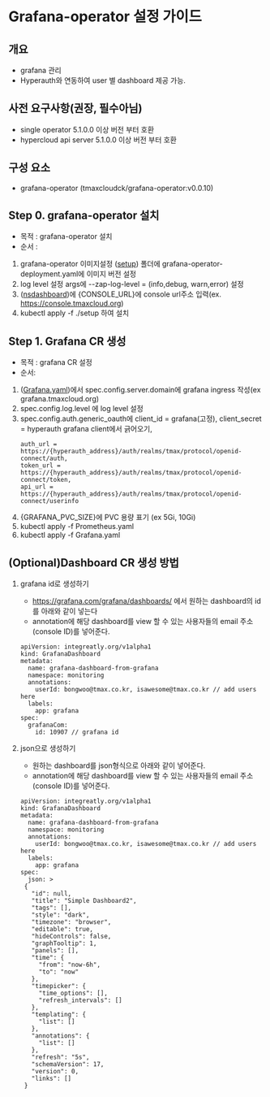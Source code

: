 
# Grafana-operator 설정 가이드

## 개요
* grafana 관리
* Hyperauth와 연동하여 user 별 dashboard 제공 가능.

## 사전 요구사항(권장, 필수아님)
* single operator 5.1.0.0 이상 버전 부터 호환
* hypercloud api server 5.1.0.0 이상 버전 부터 호환

## 구성 요소
* grafana-operator (tmaxcloudck/grafana-operator:v0.0.10)

## Step 0. grafana-operator 설치
* 목적 : grafana-operator 설치
* 순서 : 
1. grafana-operator 이미지설정
([setup](https://github.com/tmax-cloud/install-grafana-operator/tree/main/yaml/setup)) 폴더에 grafana-operator-deployment.yaml에 이미지 버전 설정
2. log level 설정
args에 --zap-log-level = (info,debug, warn,error) 설정
3. ([nsdashboard](https://github.com/tmax-cloud/install-grafana-operator/blob/main/yaml/setup/nsdashboard.yaml))에 {CONSOLE_URL}에 console url주소 입력(ex. https://console.tmaxcloud.org)
4. kubectl apply -f ./setup 하여 설치

## Step 1. Grafana CR 생성

* 목적 : grafana CR 설정
* 순서: 
1. ([Grafana.yaml](https://github.com/tmax-cloud/install-grafana-operator/blob/main/yaml/manifests/Grafana.yaml))에서 spec.config.server.domain에 grafana ingress 작성(ex grafana.tmaxcloud.org)
2. spec.config.log.level 에 log level 설정
3. spec.config.auth.generic_oauth에 client_id = grafana(고정), client_secret = hyperauth grafana client에서 긁어오기,
   ``` 
   auth_url = https://{hyperauth_address}/auth/realms/tmax/protocol/openid-connect/auth, 
   token_url = https://{hyperauth_address}/auth/realms/tmax/protocol/openid-connect/token, 
   api_url = https://{hyperauth_address}/auth/realms/tmax/protocol/openid-connect/userinfo
   ```
4. {GRAFANA_PVC_SIZE}에 PVC 용량 표기 (ex 5Gi, 10Gi)
5. kubectl apply -f Prometheus.yaml
6. kubectl apply -f Grafana.yaml
## (Optional)Dashboard CR 생성 방법
1. grafana id로 생성하기
   - https://grafana.com/grafana/dashboards/ 에서 원하는 dashboard의 id를 아래와 같이 넣는다
   - annotation에 해당 dashboard를 view 할 수 있는 사용자들의 email 주소(console ID)를 넣어준다.
   ```
   apiVersion: integreatly.org/v1alpha1
   kind: GrafanaDashboard
   metadata:
     name: grafana-dashboard-from-grafana
     namespace: monitoring
     annotations:
       userId: bongwoo@tmax.co.kr, isawesome@tmax.co.kr // add users here
     labels:
       app: grafana
   spec:
     grafanaCom:
       id: 10907 // grafana id
   ```
   
2. json으로 생성하기
   - 원하는 dashboard를 json형식으로 아래와 같이 넣어준다.
   - annotation에 해당 dashboard를 view 할 수 있는 사용자들의 email 주소(console ID)를 넣어준다.
   ```
   apiVersion: integreatly.org/v1alpha1
   kind: GrafanaDashboard
   metadata:
     name: grafana-dashboard-from-grafana
     namespace: monitoring
     annotations:
       userId: bongwoo@tmax.co.kr, isawesome@tmax.co.kr // add users here
     labels:
       app: grafana
   spec:
     json: >
    {
      "id": null,
      "title": "Simple Dashboard2",
      "tags": [],
      "style": "dark",
      "timezone": "browser",
      "editable": true,
      "hideControls": false,
      "graphTooltip": 1,
      "panels": [],
      "time": {
        "from": "now-6h",
        "to": "now"
      },
      "timepicker": {
        "time_options": [],
        "refresh_intervals": []
      },
      "templating": {
        "list": []
      },
      "annotations": {
        "list": []
      },
      "refresh": "5s",
      "schemaVersion": 17,
      "version": 0,
      "links": []
    }
   ```
